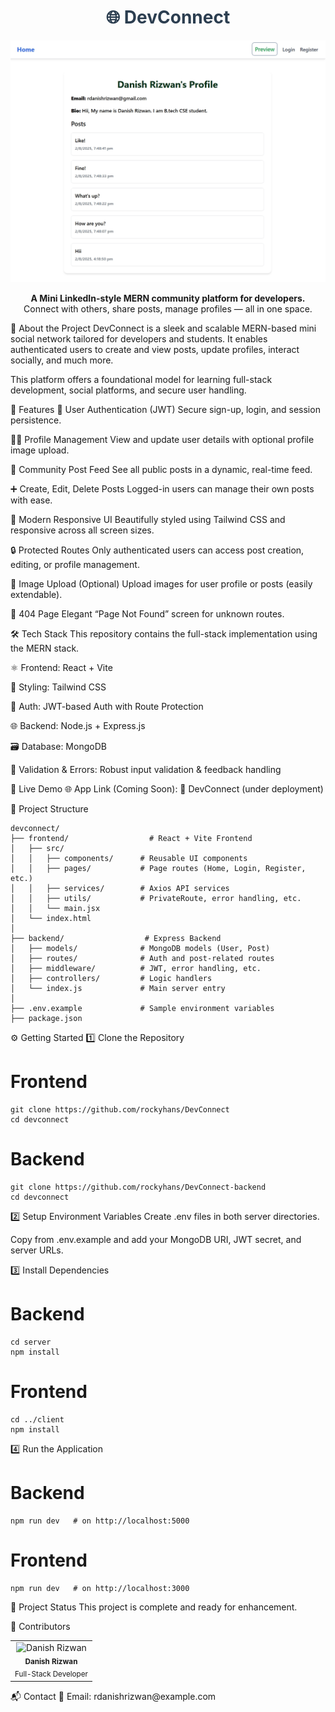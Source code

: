 <h1 align="center" style="color:#2c3e50;">🌐 DevConnect</h1> <p align="center"> <img src="./PreviewApp.jpeg" alt="DevConnect Preview" width="700"/> </p> <p align="center"> <b>A Mini LinkedIn-style MERN community platform for developers.</b><br> Connect with others, share posts, manage profiles — all in one space. </p>
📄 About the Project
DevConnect is a sleek and scalable MERN-based mini social network tailored for developers and students.
It enables authenticated users to create and view posts, update profiles, interact socially, and much more.

This platform offers a foundational model for learning full-stack development, social platforms, and secure user handling.

🌟 Features
🔐 User Authentication (JWT)
Secure sign-up, login, and session persistence.

🧑‍💻 Profile Management
View and update user details with optional profile image upload.

📰 Community Post Feed
See all public posts in a dynamic, real-time feed.

➕ Create, Edit, Delete Posts
Logged-in users can manage their own posts with ease.

🌈 Modern Responsive UI
Beautifully styled using Tailwind CSS and responsive across all screen sizes.

🔒 Protected Routes
Only authenticated users can access post creation, editing, or profile management.

📂 Image Upload (Optional)
Upload images for user profile or posts (easily extendable).

🚫 404 Page
Elegant “Page Not Found” screen for unknown routes.

🛠️ Tech Stack
This repository contains the full-stack implementation using the MERN stack.

⚛️ Frontend: React + Vite

🎨 Styling: Tailwind CSS

🔐 Auth: JWT-based Auth with Route Protection

🌐 Backend: Node.js + Express.js

🗃️ Database: MongoDB

🧪 Validation & Errors: Robust input validation & feedback handling

🚀 Live Demo
🌐 App Link (Coming Soon):
🔗 DevConnect (under deployment)

📁 Project Structure
```
devconnect/
├── frontend/                  # React + Vite Frontend
│   ├── src/
│   │   ├── components/      # Reusable UI components
│   │   ├── pages/           # Page routes (Home, Login, Register, etc.)
│   │   ├── services/        # Axios API services
│   │   ├── utils/           # PrivateRoute, error handling, etc.
│   │   └── main.jsx
│   └── index.html
│
├── backend/                  # Express Backend
│   ├── models/              # MongoDB models (User, Post)
│   ├── routes/              # Auth and post-related routes
│   ├── middleware/          # JWT, error handling, etc.
│   ├── controllers/         # Logic handlers
│   └── index.js             # Main server entry
│
├── .env.example             # Sample environment variables
├── package.json
```
⚙️ Getting Started
1️⃣ Clone the Repository
# Frontend
```
git clone https://github.com/rockyhans/DevConnect 
cd devconnect
```
# Backend
```
git clone https://github.com/rockyhans/DevConnect-backend
cd devconnect
```

2️⃣ Setup Environment Variables
Create .env files in both server directories.

Copy from .env.example and add your MongoDB URI, JWT secret, and server URLs.

3️⃣ Install Dependencies

# Backend
```
cd server
npm install
```

# Frontend
```
cd ../client
npm install
```
4️⃣ Run the Application

# Backend
```
npm run dev   # on http://localhost:5000
```

# Frontend
```
npm run dev   # on http://localhost:3000
```
📅 Project Status
This project is complete and ready for enhancement.


👤 Contributors
<table> <tr> <td align="center"> <img src="https://avatars.githubusercontent.com/u/164065390?v=4" width="80px;" alt="Danish Rizwan"/> <br /> <sub><b>Danish Rizwan</b></sub><br /> <sub>Full-Stack Developer</sub> </td> </tr> </table>
📬 Contact
📧 Email: rdanishrizwan@example.com
